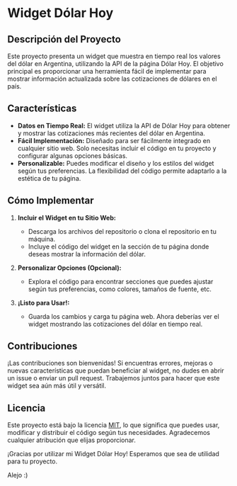 # Widget Dólar Hoy

## Descripción del Proyecto

Este proyecto presenta un widget que muestra en tiempo real los valores del dólar en Argentina, utilizando la API de la página Dólar Hoy. El objetivo principal es proporcionar una herramienta fácil de implementar para mostrar información actualizada sobre las cotizaciones de dólares en el país.

## Características

- **Datos en Tiempo Real:** El widget utiliza la API de Dólar Hoy para obtener y mostrar las cotizaciones más recientes del dólar en Argentina.
- **Fácil Implementación:** Diseñado para ser fácilmente integrado en cualquier sitio web. Solo necesitas incluir el código en tu proyecto y configurar algunas opciones básicas.
- **Personalizable:** Puedes modificar el diseño y los estilos del widget según tus preferencias. La flexibilidad del código permite adaptarlo a la estética de tu página.

## Cómo Implementar

1. **Incluir el Widget en tu Sitio Web:**
   - Descarga los archivos del repositorio o clona el repositorio en tu máquina.
   - Incluye el código del widget en la sección de tu página donde deseas mostrar la información del dólar.
     
2. **Personalizar Opciones (Opcional):**
   - Explora el código para encontrar secciones que puedes ajustar según tus preferencias, como colores, tamaños de fuente, etc.

3. **¡Listo para Usar!:**
   - Guarda los cambios y carga tu página web. Ahora deberías ver el widget mostrando las cotizaciones del dólar en tiempo real.

## Contribuciones

¡Las contribuciones son bienvenidas! Si encuentras errores, mejoras o nuevas características que puedan beneficiar al widget, no dudes en abrir un issue o enviar un pull request. Trabajemos juntos para hacer que este widget sea aún más útil y versátil.

## Licencia

Este proyecto está bajo la licencia [MIT](LICENSE), lo que significa que puedes usar, modificar y distribuir el código según tus necesidades. Agradecemos cualquier atribución que elijas proporcionar.

¡Gracias por utilizar mi Widget Dólar Hoy! Esperamos que sea de utilidad para tu proyecto.

Alejo :)

